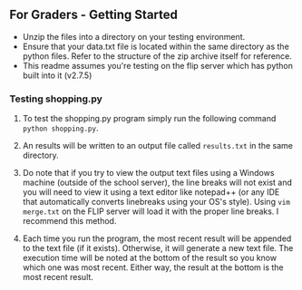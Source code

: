 ## For Graders - Getting Started
- Unzip the files into a directory on your testing environment.
- Ensure that your data.txt file is located within the same directory as the python files. Refer to the structure of the zip archive itself for reference.
- This readme assumes you're testing on the flip server which has python built into it (v2.7.5)

### Testing shopping.py
1) To test the shopping.py program simply run the following command `python shopping.py`.

2) An results will be written to an output file called `results.txt` in the same directory.

3) Do note that if you try to view the output text files using a Windows machine (outside of the school server), the line breaks will not exist and you will
need to view it using a text editor like notepad++ (or any IDE that automatically converts linebreaks using your OS's style). Using `vim merge.txt` on the FLIP server will load it with the proper line breaks. I recommend this method.

4) Each time you run the program, the most recent result will be appended to the text file (if it exists). Otherwise, it will generate a new
text file. The execution time will be noted at the bottom of the result so you know which one was most recent. Either way, the result at the bottom is the most recent result.
